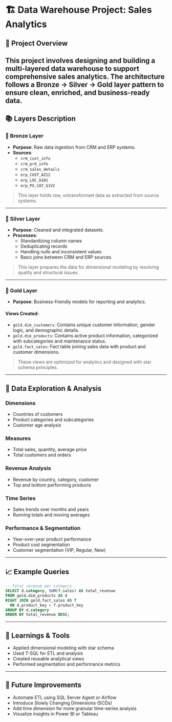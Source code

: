 
# 🏗️ Data Warehouse Project: Sales Analytics

## 📁 Project Overview
This project involves designing and building a multi-layered data warehouse to support comprehensive sales analytics. The architecture follows a **Bronze → Silver → Gold** layer pattern to ensure clean, enriched, and business-ready data.
---
## 📚 Layers Description
### 🥉 Bronze Layer
- **Purpose**: Raw data ingestion from CRM and ERP systems.
- **Sources**:
  - `crm_cust_info`
  - `crm_prd_info`
  - `crm_sales_details`
  - `erp_CUST_AZ12`
  - `erp_LOC_A101`
  - `erp_PX_CAT_G1V2`
> This layer holds raw, untransformed data as extracted from source systems.
---
### 🥈 Silver Layer
- **Purpose**: Cleaned and integrated datasets.
- **Processes**:
  - Standardizing column names
  - Deduplicating records
  - Handling nulls and inconsistent values
  - Basic joins between CRM and ERP sources
> This layer prepares the data for dimensional modeling by resolving quality and structural issues.
---
### 🥇 Gold Layer
- **Purpose**: Business-friendly models for reporting and analytics.
#### Views Created:
- `gold.dim_customers`: Contains unique customer information, gender logic, and demographic details.
- `gold.dim_products`: Contains active product information, categorized with subcategories and maintenance status.
- `gold.fact_sales`: Fact table joining sales data with product and customer dimensions.
> These views are optimized for analytics and designed with star schema principles.
---
## 🔎 Data Exploration & Analysis
### Dimensions
- Countries of customers
- Product categories and subcategories
- Customer age analysis
### Measures
- Total sales, quantity, average price
- Total customers and orders
### Revenue Analysis
- Revenue by country, category, customer
- Top and bottom performing products
### Time Series
- Sales trends over months and years
- Running totals and moving averages
### Performance & Segmentation
- Year-over-year product performance
- Product cost segmentation
- Customer segmentation (VIP, Regular, New)
---
## 📈 Example Queries
```sql
-- Total revenue per category
SELECT d.category, SUM(f.sales) AS total_revenue
FROM gold.dim_products AS d
RIGHT JOIN gold.fact_sales AS f
  ON d.product_key = f.product_key
GROUP BY d.category
ORDER BY total_revenue DESC;
```
---
## 🧠 Learnings & Tools
- Applied dimensional modeling with star schema
- Used T-SQL for ETL and analysis
- Created reusable analytical views
- Performed segmentation and performance metrics
---
## 🔄 Future Improvements
- Automate ETL using SQL Server Agent or Airflow
- Introduce Slowly Changing Dimensions (SCDs)
- Add time dimension for more granular time-series analysis
- Visualize insights in Power BI or Tableau

